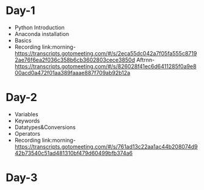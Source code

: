 # Day-1
- Python Introduction
- Anaconda installation
- Basics
- Recording link:morning-https://transcripts.gotomeeting.com/#/s/2eca55dc042a7f05fa555c87192ae76f6ea2f036c358b6cb3602803cece3850d
Aftrnn-https://transcripts.gotomeeting.com/#/s/826028f41ec6d6411285f0a9e800acd0a472f01aa389faaae887f709ab92b12a

# Day-2
- Variables
- Keywords
- Datatypes&Conversions
- Operators
- Recording link:morning-https://transcripts.gotomeeting.com/#/s/761ad13c22aa1ac44b208074d942b73540c51ad481310bf479d60499bfb374a6

# Day-3
